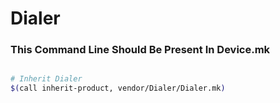 # Dialer 

### This Command Line Should Be Present In Device.mk ###
```bash

# Inherit Dialer
$(call inherit-product, vendor/Dialer/Dialer.mk)
```
